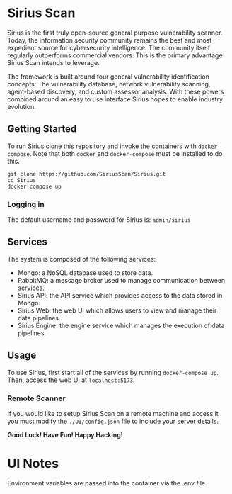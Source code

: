 # Sirius Scan
Sirius is the first truly open-source general purpose vulnerability scanner. Today, the information security community remains the best and most expedient source for cybersecurity intelligence. The community itself regularly outperforms commercial vendors. This is the primary advantage Sirius Scan intends to leverage.

The framework is built around four general vulnerability identification concepts: The vulnerability database, network vulnerability scanning, agent-based discovery, and custom assessor analysis. With these powers combined around an easy to use interface Sirius hopes to enable industry evolution.

## Getting Started
To run Sirius clone this repository and invoke the containers with `docker-compose`. Note that both `docker` and `docker-compose` must be installed to do this.

```
git clone https://github.com/SiriusScan/Sirius.git
cd Sirius
docker compose up
```

### Logging in
The default username and password for Sirius is: `admin/sirius`

## Services 
The system is composed of the following services: 
- Mongo: a NoSQL database used to store data. 
- RabbitMQ: a message broker used to manage communication between services. 
- Sirius API: the API service which provides access to the data stored in Mongo. 
- Sirius Web: the web UI which allows users to view and manage their data pipelines. 
- Sirius Engine: the engine service which manages the execution of data pipelines. 

## Usage 
To use Sirius, first start all of the services by running `docker-compose up`. Then, access the web UI at `localhost:5173`.

### Remote Scanner
If you would like to setup Sirius Scan on a remote machine and access it you must modify the `./UI/config.json` file to include your server details.

**Good Luck! Have Fun! Happy Hacking!**


# UI Notes

Environment variables are passed into the container via the .env file
